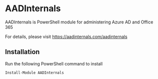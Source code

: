 # AADInternals
AADInternals is PowerShell module for administering Azure AD and Office 365

For details, please visit https://aadinternals.com/aadinternals

## Installation
Run the following PowerShell command to install
```
Install-Module AADInternals
```

